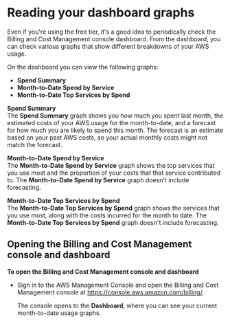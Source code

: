 # Reading your dashboard graphs<a name="view-billing-dashboard"></a>

Even if you're using the free tier, it's a good idea to periodically check the Billing and Cost Management console dashboard\. From the dashboard, you can check various graphs that show different breakdowns of your AWS usage\.

On the dashboard you can view the following graphs:
+ **Spend Summary**
+ **Month\-to\-Date Spend by Service**
+ **Month\-to\-Date Top Services by Spend**

**Spend Summary**  
The **Spend Summary** graph shows you how much you spent last month, the estimated costs of your AWS usage for the month\-to\-date, and a forecast for how much you are likely to spend this month\. The forecast is an estimate based on your past AWS costs, so your actual monthly costs might not match the forecast\.

**Month\-to\-Date Spend by Service**  
The **Month\-to\-Date Spend by Service** graph shows the top services that you use most and the proportion of your costs that that service contributed to\. The **Month\-to\-Date Spend by Service** graph doesn't include forecasting\.

**Month\-to\-Date Top Services by Spend**  
The **Month\-to\-Date Top Services by Spend** graph shows the services that you use most, along with the costs incurred for the month to date\. The **Month\-to\-Date Top Services by Spend** graph doesn't include forecasting\.

## Opening the Billing and Cost Management console and dashboard<a name="opening-billing-dashboard"></a>

**To open the Billing and Cost Management console and dashboard**
+ Sign in to the AWS Management Console and open the Billing and Cost Management console at [https://console\.aws\.amazon\.com/billing/](https://console.aws.amazon.com/billing/)\.

  The console opens to the **Dashboard**, where you can see your current month\-to\-date usage graphs\.